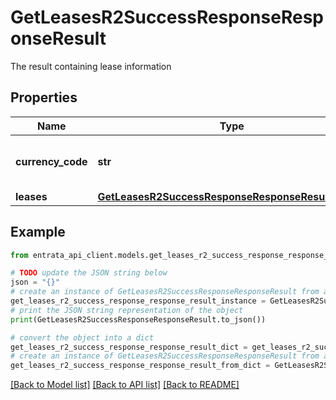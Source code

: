# GetLeasesR2SuccessResponseResponseResult

The result containing lease information

## Properties

Name | Type | Description | Notes
------------ | ------------- | ------------- | -------------
**currency_code** | **str** | The currency code used in the lease | 
**leases** | [**GetLeasesR2SuccessResponseResponseResultLeases**](GetLeasesR2SuccessResponseResponseResultLeases.md) |  | 

## Example

```python
from entrata_api_client.models.get_leases_r2_success_response_response_result import GetLeasesR2SuccessResponseResponseResult

# TODO update the JSON string below
json = "{}"
# create an instance of GetLeasesR2SuccessResponseResponseResult from a JSON string
get_leases_r2_success_response_response_result_instance = GetLeasesR2SuccessResponseResponseResult.from_json(json)
# print the JSON string representation of the object
print(GetLeasesR2SuccessResponseResponseResult.to_json())

# convert the object into a dict
get_leases_r2_success_response_response_result_dict = get_leases_r2_success_response_response_result_instance.to_dict()
# create an instance of GetLeasesR2SuccessResponseResponseResult from a dict
get_leases_r2_success_response_response_result_from_dict = GetLeasesR2SuccessResponseResponseResult.from_dict(get_leases_r2_success_response_response_result_dict)
```
[[Back to Model list]](../README.md#documentation-for-models) [[Back to API list]](../README.md#documentation-for-api-endpoints) [[Back to README]](../README.md)


